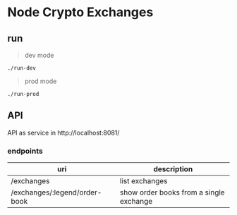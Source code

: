 # Node Crypto Exchanges

## run

> dev mode

```shell
./run-dev
```

> prod mode

```shell
./run-prod
```

## API
API as service in http://localhost:8081/

### endpoints

uri | description
----|------------
/exchanges | list exchanges
/exchanges/:legend/order-book | show order books from a single exchange 